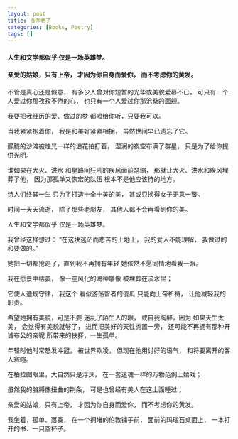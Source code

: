 ```yaml
---
layout: post
title: 当你老了
categories: [Books, Poetry]
tags: []
---
```

#### 人生和文学都似乎 仅是一场英雄梦。
#### 亲爱的姑娘，只有上帝， 才因为你自身而爱你， 而不考虑你的黄发。
<!-- more -->
不管是真心还是假意， 有多少人曾对你短暂的光华或美貌爱慕不已， 可只有一个人爱过你那孜孜不倦的心， 也只有一个人爱过你那沧桑的面颊。                      

我要把我经历的爱、做过的梦 都唱给你听，只要我可以。

当我紧紧抱着你， 我是和美好紧紧相拥， 虽然世间早已遗忘了它。

朦胧的沙滩被烛光一样的浪花拍打着， 湿润的夜空布满了群星， 只是为了给你提供光明。

谁如果在大火、洪水 和星路间狂吼的疾风面前瑟缩， 那就让大火、洪水和疾风埋葬了他， 因为那孤单又恢宏的队伍 根本不是他应该待的地方。

诗人们终其一生 只为了打造十全十美的美， 甚或只换得女子无意一瞥。

时间一天天流逝， 除了那些老朋友， 其他人都不会再看到你的美。

人生和文学都似乎 仅是一场英雄梦。

我曾经这样想过： “在这块迷茫而悲苦的土地上， 我的爱人不能理解， 我做过的和要做的。”

她把一切都抢走了，直到我不再拥有年轻 她依然不愿同情地看我一眼。

我在愿景中枯萎， 像一座风化的海神雕像 被埋葬在流水里；

它使人遵规守律， 我这个 看似游荡智者的傻瓜 只能向上帝祈祷， 让他减轻我的职责。

希望她拥有美貌，可是不要 迷乱了陌生人的眼， 或自我陶醉，因为 如果天生太美， 会觉得有美貌就够了， 进而把美好的天性抛置一旁， 还可能不再拥有那种开诚布公的亲昵 所带来的抉择，一生孤单。

年轻时他时常怒发冲冠， 被世界欺凌， 但现在他用讨好的语气， 和将要离开的客人寒暄。

在柏拉图眼里，大自然只是浮沫， 在一套迷魂一样的万物范例上嬉戏；

虽然我的胳膊像扭曲的荆条， 可是也曾经有美人在这上面睡过；

亲爱的姑娘，只有上帝， 才因为你自身而爱你， 而不考虑你的黄发。

我坐着，孤单、落寞， 在一个拥堵的伦敦铺子前， 面前的玛瑙石桌面上， 一本打开的书、一只空杯子。

